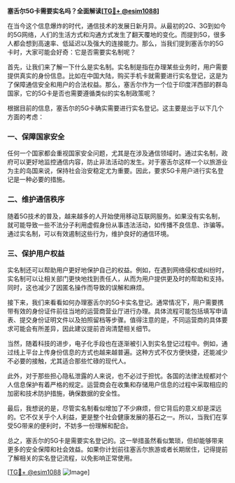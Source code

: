 **塞舌尔5G卡需要实名吗？全面解读[[TG💪+ @esim1088](https://t.me/s/esim1088)]**

在当今这个信息爆炸的时代，通信技术的发展日新月异。从最初的2G、3G到如今的5G网络，人们的生活方式和沟通方式发生了翻天覆地的变化。而提到5G，很多人都会想到高速率、低延迟以及强大的连接能力。那么，当我们提到塞舌尔的5G卡时，大家可能会好奇：它是否需要实名制呢？

首先，让我们来了解一下什么是实名制。实名制是指在办理某些业务时，用户需要提供真实的身份信息。比如在中国大陆，购买手机卡就需要进行实名登记，这是为了保障通信安全和用户的合法权益。那么，塞舌尔作为一个位于印度洋西部的群岛国家，它的5G卡是否也需要遵循类似的实名制政策呢？

根据目前的信息，塞舌尔的5G卡确实需要进行实名登记。这主要是出于以下几个方面的考虑：

### **一、保障国家安全**
任何一个国家都会重视国家安全问题，尤其是在涉及通信领域时。通过实名制，政府可以更好地监控通信内容，防止非法活动的发生。对于塞舌尔这样一个以旅游业为主的岛国来说，保持社会治安稳定尤为重要。因此，要求5G卡用户进行实名登记是一种必要的措施。

### **二、维护通信秩序**
随着5G技术的普及，越来越多的人开始使用移动互联网服务。如果没有实名制，就可能导致一些不法分子利用虚假身份从事违法活动，如传播不良信息、诈骗等。通过实名制，可以有效遏制这些行为，维护良好的通信环境。

### **三、保护用户权益**
实名制还可以帮助用户更好地保护自己的权益。例如，在遇到网络侵权或纠纷时，实名制可以让相关部门更快地找到责任人，从而为用户提供更及时的帮助和支持。同时，这也减少了因匿名操作而导致的误解和麻烦。

接下来，我们来看看如何办理塞舌尔的5G卡实名登记。通常情况下，用户需要携带有效的身份证件前往当地的运营商营业厅进行办理。具体流程可能包括填写申请表、提交身份证明文件以及拍照留档等步骤。值得注意的是，不同运营商的具体要求可能会有所差异，因此建议提前咨询清楚相关细节。

当然，随着科技的进步，电子化手段也在逐渐被引入到实名登记过程中。例如，通过线上平台上传身份信息的方式也越来越普遍。这种方式不仅方便快捷，还能减少不必要的接触，尤其适合那些忙碌的现代人。

此外，对于那些担心隐私泄露的人来说，也不必过于担忧。各国的法律法规都对个人信息保护有着严格的规定。运营商会在收集和存储用户信息的过程中采取相应的加密和技术防护措施，确保数据的安全性。

最后，我想说的是，尽管实名制看似增加了不少麻烦，但它背后的意义却是深远的。它不仅关乎个人利益，更是整个社会健康发展的基石之一。所以，当我们在享受5G带来的便利时，不妨多一份理解和配合。

总之，塞舌尔的5G卡是需要实名登记的。这一举措虽然看似繁琐，但却能够带来更多的安全保障和社会效益。如果你计划前往塞舌尔旅游或者长期居住，记得提前了解相关的实名登记流程，以免影响正常使用。

[[TG💪+ @esim1088](https://t.me/s/esim1088) ![Image](https://i.postimg.cc/4NQfJmqS/Snipaste-2025-05-13-00-14-12.png)]